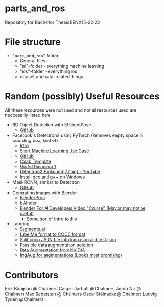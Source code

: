 # parts_and_ros
Repository for Bacherlor Thesis EENX15-22-23

# File structure
- "parts_and_ros"-folder
    - General files
    - "ml"-folder - everything machine learning
    - "ros"-folder - everything ros
    - dataset and data-related things

# Random (possibly) Useful Resources
All these resources were not used and not all resources used are neccesarily listed here
- 6D Object Detection with EfficientPose
    - [GitHub](https://github.com/ybkscht/EfficientPose)
- Facebook's Detectron2 using PyTorch (Removes empty space in bounding box, kind of)
    - [Intro](https://www.youtube.com/watch?v=1oq1Ye7dFqc)
    - [Short Machine Learning Use Case](https://www.youtube.com/watch?v=eUSgtfK4ivk)
    - [GitHub](https://github.com/facebookresearch/detectron2)
    - [Colab Template](https://colab.research.google.com/drive/16jcaJoc6bCFAQ96jDe2HwtXj7BMD_-m5)
    - [Useful Resource 1](https://gilberttanner.com/blog/detectron2-train-a-instance-segmentation-model)
    - [Detectron2 Explained[77min] - YouTube](https://www.youtube.com/watch?v=4woFgFM4PFU)
    - [Install gcc and g++ on Windows](https://www.youtube.com/watch?v=8CNRX1Bk5sY)
- Mask RCNN, similiar to Detectron
    - [GitHub](https://github.com/matterport/Mask_RCNN)
- Generating images with Blender
    - [BlenderProc](https://github.com/DLR-RM/BlenderProc)
    - [blAInder](https://github.com/ln-12/blainder-range-scanner)
    - [Blender For AI Developers Video "Course" (May or may not be useful)](https://www.immersivelimit.com/tutorials/blender-for-ai-developers)
        - [Some sort of Intro to this](https://www.immersivelimit.com/tutorials/synthetic-datasets-with-blender)
- Labeling
    - [Segments.ai](https://segments.ai/blog/speed-up-image-segmentation-with-model-assisted-labeling)
    - [LabelMe format to COCO format](https://github.com/Tony607/labelme2coco/blob/master/labelme2coco.py)
    - [Split coco JSON file into train.json and test.json](https://github.com/akarazniewicz/cocosplit)
    - [Possible data augmentation solution](https://github.com/joheras/CLoDSA)
    - [Data Augmentation from NVIDIA](https://docs.nvidia.com/deeplearning/dali/user-guide/docs/examples/use_cases/detection_pipeline.html)
    - [ImgAug for augmentations (Looks most promising)](https://github.com/aleju/imgaug)

# Contributors
Erik Bångsbo @ Chalmers
Casper Jarhult @ Chalmers
Jacob Nir @ Chalmers
Max Sedersten @ Chalmers
Oscar Stålnacke @ Chalmers
Ludvig Tydén @ Chalmers